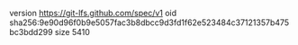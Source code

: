 version https://git-lfs.github.com/spec/v1
oid sha256:9e90d96f0b9e5057fac3b8dbcc9d3fd1f62e523484c37121357b475bc3bdd299
size 5410
